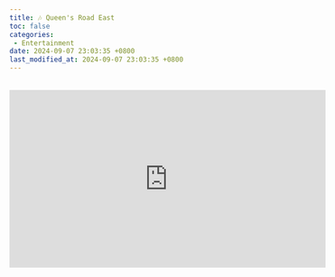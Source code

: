 ```yaml
---
title: 🎶 Queen's Road East
toc: false
categories:
 - Entertainment
date: 2024-09-07 23:03:35 +0800
last_modified_at: 2024-09-07 23:03:35 +0800
---
```


<br>

<iframe class="iframe--video" width="560" height="315" src="https://www.youtube.com/embed/m9v6VIj500I?si=b7xo5ZVsVWqWQZa8" title="YouTube video player" frameborder="0" allow="accelerometer; autoplay; clipboard-write; encrypted-media; gyroscope; picture-in-picture; web-share" referrerpolicy="strict-origin-when-cross-origin" allowfullscreen></iframe>

<br>

